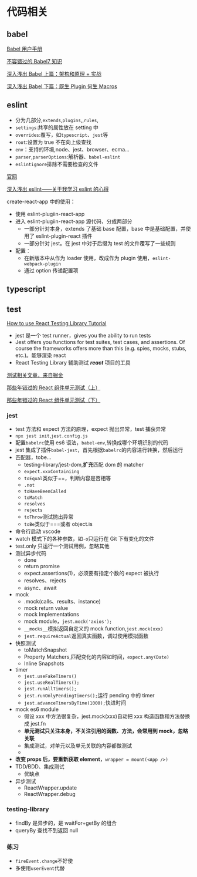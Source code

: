 # 代码相关

## babel

[Babel 用户手册](https://github.com/jamiebuilds/babel-handbook/blob/master/translations/zh-Hans/user-handbook.md)

[不容错过的 Babel7 知识](https://juejin.cn/post/6844904008679686152#refetch)

[深入浅出 Babel 上篇：架构和原理 + 实战](https://juejin.cn/post/6844903956905197576)

[深入浅出 Babel 下篇：既生 Plugin 何生 Macros](https://juejin.cn/post/6844903961820921869#refetch)

## eslint

- 分为几部分,`extends`,`plugins`,,`rules`,
- `settings`:共享的属性放在 setting 中
- `overrides`:覆写，如`typescript`、`jest`等
- `root`:设置为 true 不在向上级查找
- `env`：支持的环境,node、jest、browser、ecma...
- `parser`,`parserOptions`:解析器、`babel-eslint`
- `eslintignore`排除不需要检查的文件

[官网](https://eslint.org/)

[深入浅出 eslint——关于我学习 eslint 的心得](https://juejin.cn/post/6844903684522917902#heading-6)

create-react-app 中的使用：

- 使用 eslint-plugiin-react-app
- 进入 eslint-plugiin-react-app 源代码，分成两部分
  - 一部分针对本身，extends 了基础 base 配置，base 中是基础配置，并使用了 eslint-plugin-react 插件
  - 一部分针对 jest。在 jest 中对于后缀为 test 的文件覆写了一些规则
- 配置：
  - 在新版本中从作为 loader 使用，改成作为 plugin 使用，`eslint-webpack-plugin`
  - 通过 option 传递配置项

## typescript

## test

[How to use React Testing Library Tutorial](https://www.robinwieruch.de/react-testing-library)

- jest 是一个 test runner，gives you the ability to run tests
- Jest offers you functions for test suites, test cases, and assertions. Of course the frameworks offers more than this (e.g. spies, mocks, stubs, etc.)。能够渲染 react
- React Testing Library 辅助测试 **_react_** 项目的工具

[测试相关文章，来自掘金](https://juejin.cn/collection/6866385817200394247)

[那些年错过的 React 组件单元测试（上）](https://juejin.cn/post/6943430853972852750)

[那些年错过的 React 组件单元测试（下）](https://juejin.cn/post/6946008649026240519)

### jest

[]()

- test 方法和 expect 方法的原理，expect 抛出异常，test 捕获异常
- `npx jest init`,`jest.config.js`
- 配置`babelrc`使用 es6 语法，`babel-env`,转换成哪个环境识别的代码
- jest 集成了插件`babel-jest`，首先根据`babelrc`的内容进行转换，然后运行
- 匹配器，tobe...
  - testing-library/jest-dom,**扩充**匹配 dom 的 matcher
  - `expect.xxxContainiing`
  - `toEqual`类似于==，判断内容是否相等
  - `.not`
  - `toHaveBeenCalled`
  - `toMatch`
  - `resolves`
  - `rejects`
  - `toThrow`测试抛出异常
  - `toBe`类似于===或者 object.is
- 命令行启动 vscode
- watch 模式下的各种参数，如`-o`只运行在 Git 下有变化的文件
- test.only 只运行一个测试用例，忽略其他
- 测试异步代码
  - done
  - return promise
  - expect.assertions(1)，必须要有指定个数的 expect 被执行
  - resolves、rejects
  - async、await
- mock
  - .mock(calls、results、instance)
  - mock return value
  - mock Implementations
  - mock module，`jest.mock('axios');`
  - `__mocks__`模拟返回自定义的 mock function,`jest.mock(xxx)`
  - `jest.requireActual`返回真实函数，调过使用模拟函数
- 快照测试
  - toMatchSnapshot
  - Property Matchers,匹配变化的内容如时间，`expect.any(Date)`
  - Inline Snapshots
- timer
  - `jest.useFakeTimers()`
  - `jest.useRealTimers();`
  - `jest.runAllTimers();`
  - `jest.runOnlyPendingTimers();`运行 pending 中的 timer
  - `jest.advanceTimersByTime(1000);`快进时间
- mock es6 module
  - 假设 xxx 中方法很复杂，jest.mock(xxx)自动把 xxx 构造函数和方法替换成 jest.fn
  - **单元测试只关注本身，不关注引用的函数、方法，会常用到 mock，忽略关联**
  - 集成测试，对单元以及单元关联的内容都做测试
  -
- **改变 props 后，要重新获取 element**，`wrapper = mount(<App />)`
- TDD/BDD、集成测试
  - 优缺点
- 异步测试
  - ReactWrapper.update
  - ReactWrapper.debug

### testing-library

- findBy 是异步的，是 waitFor+getBy 的组合
- queryBy 查找不到返回 null

### 练习

- `fireEvent.change`不好使
- 多使用`userEvent`代替
